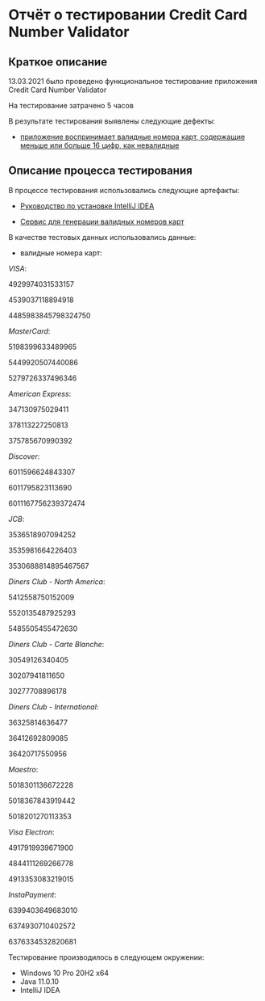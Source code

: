 # Отчёт о тестировании Credit Card Number Validator

## Краткое описание

13.03.2021 было проведено функциональное тестирование приложения Credit Card Number Validator

На тестирование затрачено 5 часов

В результате тестирования выявлены следующие дефекты:
* [приложение воспринимает валидные номера карт, содержащие меньше или больше 16 цифр, как невалидные](https://github.com/volontare/Java1.2/issues/1)

## Описание процесса тестирования

В процессе тестирования использовались следующие артефакты:

* [Руководство по установке IntelliJ IDEA](https://github.com/netology-code/javaqa-homeworks/blob/master/intro/idea.md)

* [Сервис для генерации валидных номеров карт](https://www.freeformatter.com)


В качестве тестовых данных использовались данные:

* валидные номера карт:

*VISA*:

4929974031533157

4539037118894918

4485983845798324750

*MasterCard*:

5198399633489965

5449920507440086

5279726337496346

*American Express*:

347130975029411

378113227250813

375785670990392

*Discover*:

6011596624843307

6011795823113690

6011167756239372474

*JCB*:

3536518907094252

3535981664226403

3530688814895467567

*Diners Club - North America*:

5412558750152009

5520135487925293

5485505455472630

*Diners Club - Carte Blanche*:

30549126340405

30207941811650

30277708896178

*Diners Club - International*:

36325814636477

36412692809085

36420717550956

*Maestro*:

5018301136672228

5018367843919442

5018201270113353

*Visa Electron*:

4917919939671900

4844111269266778

4913353083219015

*InstaPayment*:

6399403649683010

6374930710402572

6376334532820681

Тестирование производилось в следующем окружении:

* Windows 10 Pro 20H2 х64
* Java 11.0.10
* IntelliJ IDEA
